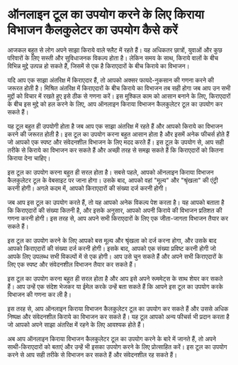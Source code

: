 ऑनलाइन टूल का उपयोग करने के लिए किराया विभाजन कैलकुलेटर का उपयोग कैसे करें
==========================================================================

आजकल बहुत से लोग अपने साझा किराये वाले फ्लैट में रहते हैं। यह अधिकतर छात्रों, युवाओं और कुछ परिवारों के लिए सस्ती और सुविधाजनक विकल्प होता है। लेकिन समय के साथ, किराये वालों के बीच विभिन्न मुद्दे उत्पन्न हो सकते हैं, जिसमें से एक है किराएदारों के बीच किराये का विभाजन।

यदि आप एक साझा अंतरिक्ष में किराएदार हैं, तो आपको अक्सर फायदे-नुकसान की गणना करने की जरूरत होती है। मिश्रित अंतरिक्ष में किराएदारों के बीच किराये का विभाजन तब सही होगा जब आप उन सभी मुद्दों को विचार में रखते हुए इसे ठीक से गणना करें। इस मुश्किल काम को आसान बनाने के लिए, किराएदारों के बीच इस मुद्दे को हल करने के लिए, आप ऑनलाइन किराया विभाजन कैलकुलेटर टूल का उपयोग कर सकते हैं।

यह टूल बहुत ही उपयोगी होता है जब आप एक साझा अंतरिक्ष में रहते हैं और आपको किराये का विभाजन करने की जरूरत होती है। इस टूल का उपयोग करना बहुत आसान होता है और इसमें अनेक फीचर्स होते हैं जो आपको एक स्पष्ट और संवेदनशील विभाजन के लिए मदद करते हैं। इस टूल के उपयोग से, आप सही तरीके से किराये का विभाजन कर सकते हैं और अच्छी तरह से समझ सकते हैं कि किराएदारों को कितना किराया देना चाहिए।

इस टूल का उपयोग करना बहुत ही सरल होता है। सबसे पहले, आपको ऑनलाइन किराया विभाजन कैलकुलेटर टूल के वेबसाइट पर जाना होगा। उसके बाद, आपको वहां "मूल्य" और "श्रृंखला" की एंट्री करनी होगी। अगले कदम में, आपको किराएदारों की संख्या दर्ज करनी होगी।

जब आप इस टूल का उपयोग करते हैं, तो यह आपको अनेक विकल्प पेश करता है। यह आपको बताता है कि किराएदारों की संख्या कितनी है, और इसके अनुसार, आपको अपनी किराये की विभाजन प्रतिशत की गणना करनी होगी। इस तरह से, आप अपने सभी किराएदारों के लिए एक जीता-जागता विभाजन तैयार कर सकते हैं।

इस टूल का उपयोग करने के लिए आपको बस मूल्य और श्रृंखला को दर्ज करना होगा, और उसके बाद आपको किराएदारों की संख्या दर्ज करनी होगी। इसके बाद, आपको एक संख्या प्रविष्ट करनी होगी जो आपके लिए उपलब्ध सभी विकल्पों में से एक होगी। आप उसे चुन सकते हैं और अपने सभी किराएदारों के लिए एक स्पष्ट और संवेदनशील विभाजन तैयार कर सकते हैं।

इस टूल का उपयोग करना बहुत ही सरल होता है और आप इसे अपने रूममेट्स के साथ शेयर कर सकते हैं। आप उन्हें एक संदेश भेजकर या ईमेल करके उन्हें बता सकते हैं कि आपने इस टूल का उपयोग करके विभाजन की गणना कर ली है।

इस तरह से, आप ऑनलाइन किराया विभाजन कैलकुलेटर टूल का उपयोग कर सकते हैं और उससे अधिक निष्पक्ष और संवेदनशील किराये का विभाजन कर सकते हैं। यह टूल आपको अन्य फीचर्स भी प्रदान करता है जो आपको अपने साझा अंतरिक्ष में रहने के लिए आवश्यक होते हैं।

अब आप ऑनलाइन किराया विभाजन कैलकुलेटर टूल का उपयोग करने के बारे में जानते हैं, तो अपने साथी-किराएदारों को बताएं और उन्हें भी इसका उपयोग करने के लिए प्रोत्साहित करें। इस टूल का उपयोग करने से आप सही तरीके से विभाजन कर सकते हैं और संवेदनशील रह सकते हैं।